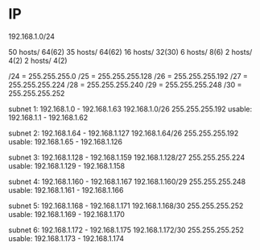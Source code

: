 # IP

192.168.1.0/24

50 hosts/ 64(62)
35 hosts/ 64(62)
16 hosts/ 32(30)
6 hosts/ 8(6)
2 hosts/ 4(2)
2 hosts/ 4(2)

/24 = 255.255.255.0
/25 = 255.255.255.128
/26 = 255.255.255.192
/27 = 255.255.255.224
/28 = 255.255.255.240
/29 = 255.255.255.248
/30 = 255.255.255.252

subnet 1:
192.168.1.0 - 192.168.1.63
192.168.1.0/26 
255.255.255.192
usable:  192.168.1.1 - 192.168.1.62

subnet 2:
192.168.1.64 - 192.168.1.127
192.168.1.64/26 
255.255.255.192
usable: 192.168.1.65 - 192.168.1.126

subnet 3:
192.168.1.128 - 192.168.1.159
192.168.1.128/27
255.255.255.224
usable: 192.168.1.129 - 192.168.1.158

subnet 4:
192.168.1.160 - 192.168.1.167
192.168.1.160/29
255.255.255.248
usable: 192.168.1.161 - 192.168.1.166

subnet 5:
192.168.1.168 - 192.168.1.171
192.168.1.168/30
255.255.255.252
usable: 192.168.1.169 - 192.168.1.170

subnet 6:
192.168.1.172 - 192.168.1.175
192.168.1.172/30
255.255.255.252
usable: 192.168.1.173 - 192.168.1.174